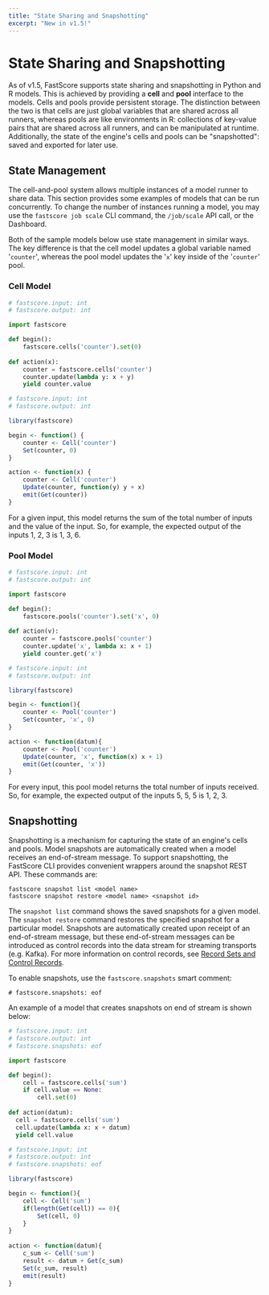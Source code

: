 ```yaml
---
title: "State Sharing and Snapshotting"
excerpt: "New in v1.5!"
---
```

# State Sharing and Snapshotting

As of v1.5, FastScore supports state sharing and snapshotting in Python and R models. This is achieved by providing a **cell** and **pool** interface to the models. Cells and pools provide persistent storage. The distinction between the two is that cells are just global variables that are shared across all runners, whereas pools are like environments in R: collections of key-value pairs that are shared across all runners, and can be manipulated at runtime. Additionally, the state of the engine's cells and pools can be "snapshotted": saved and exported for later use. 

## State Management

The cell-and-pool system allows multiple instances of a model runner to share data. This section provides some examples of models that can be run concurrently. To change the number of instances running a model, you may use the `fastscore job scale` CLI command, the `/job/scale` API call, or the Dashboard.

Both of the sample models below use state management in similar ways. The key difference is that the cell model updates a global variable named '`counter`', whereas the pool model updates the '`x`' key inside of the '`counter`' pool.

### Cell Model

``` python
# fastscore.input: int
# fastscore.output: int

import fastscore

def begin():
    fastscore.cells('counter').set(0)
    
def action(x):
    counter = fastscore.cells('counter')
    counter.update(lambda y: x + y)
    yield counter.value
```

``` r
# fastscore.input: int
# fastscore.output: int

library(fastscore)

begin <- function() {
    counter <- Cell('counter')
    Set(counter, 0)
}

action <- function(x) {
    counter <- Cell('counter')
    Update(counter, function(y) y + x)
    emit(Get(counter))
}
```

For a given input, this model returns the sum of the total number of inputs and the value of the input. So, for example, the expected output of the inputs 1, 2, 3 is 1, 3, 6. 

### Pool Model
``` python
# fastscore.input: int
# fastscore.output: int

import fastscore

def begin():
    fastscore.pools('counter').set('x', 0)
    
def action(v):
    counter = fastscore.pools('counter')
    counter.update('x', lambda x: x + 1)
    yield counter.get('x')
```

``` r
# fastscore.input: int
# fastscore.output: int

library(fastscore)

begin <- function(){
    counter <- Pool('counter')
    Set(counter, 'x', 0)
}

action <- function(datum){
    counter <- Pool('counter')
    Update(counter, 'x', function(x) x + 1)
    emit(Get(counter, 'x'))
}
```

For every input, this pool model returns the total number of inputs received. So, for example, the expected output of the inputs 5, 5, 5 is 1, 2, 3. 

## Snapshotting

Snapshotting is a mechanism for capturing the state of an engine's cells and pools. Model snapshots are automatically created when a model receives an end-of-stream message. To support snapshotting, the FastScore CLI provides convenient wrappers around the snapshot REST API. These commands are:
```
fastscore snapshot list <model name>
fastscore snapshot restore <model name> <snapshot id>
```

The `snapshot list` command shows the saved snapshots for a given model. The `snapshot restore` command restores the specified snapshot for a particular model. Snapshots are automatically created upon receipt of an end-of-stream message, but these end-of-stream messages can be introduced as control records into the data stream for streaming transports (e.g. Kafka). For more information on control records, see [Record Sets and Control Records](https://opendatagroup.github.io/Product%20Manuals/Record%20Sets%20and%20Control%20Records/). 

To enable snapshots, use the `fastscore.snapshots` smart comment:
```
# fastscore.snapshots: eof
```

An example of a model that creates snapshots on end of stream is shown below:
``` python
# fastscore.input: int
# fastscore.output: int
# fastscore.snapshots: eof

import fastscore

def begin():
    cell = fastscore.cells('sum')
    if cell.value == None:
        cell.set(0)
        
def action(datum):
  cell = fastscore.cells('sum')
  cell.update(lambda x: x + datum)
  yield cell.value
```

``` r
# fastscore.input: int
# fastscore.output: int
# fastscore.snapshots: eof

library(fastscore)

begin <- function(){
    cell <- Cell('sum')
    if(length(Get(cell)) == 0){
        Set(cell, 0)
    }
}    
    
action <- function(datum){
    c_sum <- Cell('sum')
    result <- datum + Get(c_sum)
    Set(c_sum, result)
    emit(result)
}
```